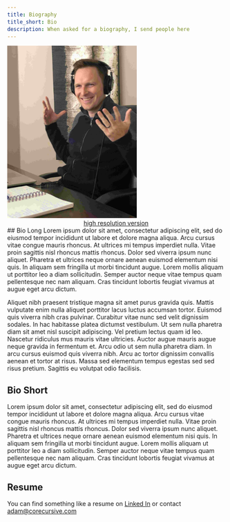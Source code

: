 ```yaml
---
title: Biography
title_short: Bio
description: When asked for a biography, I send people here
---
```

<div class="row">
<div class="col-md-4">
<img src="/images/profiles/IMG_1205_web.jpg" height="400px" width="300px" alt="Adam Bell"><br/>
<center><a href="/images/profiles/IMG_1205.jpg">high resolution version</a></center>
</div>
<div class="col-md-8">
## Bio Long
Lorem ipsum dolor sit amet, consectetur adipiscing elit, sed do eiusmod tempor incididunt ut labore et dolore magna aliqua. Arcu cursus vitae congue mauris rhoncus. At ultrices mi tempus imperdiet nulla. Vitae proin sagittis nisl rhoncus mattis rhoncus. Dolor sed viverra ipsum nunc aliquet. Pharetra et ultrices neque ornare aenean euismod elementum nisi quis. In aliquam sem fringilla ut morbi tincidunt augue. Lorem mollis aliquam ut porttitor leo a diam sollicitudin. Semper auctor neque vitae tempus quam pellentesque nec nam aliquam. Cras tincidunt lobortis feugiat vivamus at augue eget arcu dictum.

Aliquet nibh praesent tristique magna sit amet purus gravida quis. Mattis vulputate enim nulla aliquet porttitor lacus luctus accumsan tortor. Euismod quis viverra nibh cras pulvinar. Curabitur vitae nunc sed velit dignissim sodales. In hac habitasse platea dictumst vestibulum. Ut sem nulla pharetra diam sit amet nisl suscipit adipiscing. Vel pretium lectus quam id leo. Nascetur ridiculus mus mauris vitae ultricies. Auctor augue mauris augue neque gravida in fermentum et. Arcu odio ut sem nulla pharetra diam. In arcu cursus euismod quis viverra nibh. Arcu ac tortor dignissim convallis aenean et tortor at risus. Massa sed elementum tempus egestas sed sed risus pretium. Sagittis eu volutpat odio facilisis.

## Bio Short

Lorem ipsum dolor sit amet, consectetur adipiscing elit, sed do eiusmod tempor incididunt ut labore et dolore magna aliqua. Arcu cursus vitae congue mauris rhoncus. At ultrices mi tempus imperdiet nulla. Vitae proin sagittis nisl rhoncus mattis rhoncus. Dolor sed viverra ipsum nunc aliquet. Pharetra et ultrices neque ornare aenean euismod elementum nisi quis. In aliquam sem fringilla ut morbi tincidunt augue. Lorem mollis aliquam ut porttitor leo a diam sollicitudin. Semper auctor neque vitae tempus quam pellentesque nec nam aliquam. Cras tincidunt lobortis feugiat vivamus at augue eget arcu dictum.

## Resume
You can find something like a resume on [Linked In](https://www.linkedin.com/in/adamgbell) or contact adam@corecursive.com

 </div>
 </div>
